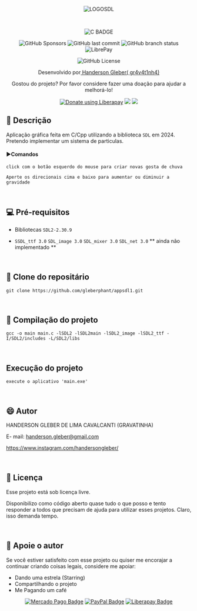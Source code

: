 <div  align="center">

![LOGOSDL](https://www.libsdl.org/media/SDL_logo.png)

<br>

![C BADGE](https://img.shields.io/badge/c-blue?logo=c)

![GitHub Sponsors](https://img.shields.io/github/sponsors/gleberphant)
![GitHub last commit](https://img.shields.io/github/last-commit/gleberphant/RAIN_SDL_C)
![GitHub branch status](https://img.shields.io/github/checks-status/gleberphant/RAIN_SDL_C/master)
![LibrePay](https://img.shields.io/liberapay/receives/gleberphant.svg?logo=liberapay)

![GitHub License](https://img.shields.io/github/license/gleberphant/RAIN_SDL_C)

Desenvolvido por<a href=biolivre.com.br/handersongleber> Handerson Gleber( gr4v4t1nh4) </a>


Gostou do projeto? Por favor considere fazer uma doação para ajudar a melhorá-lo!

<a href="https://liberapay.com/gleberphant/donate"><img alt="Donate using Liberapay" src="https://img.shields.io/badge/Liberapay-F6C915?logo=liberapay&logoColor=000&style=flat"></a>
<a href="http://link.mercadopago.com.br/handersongleber" ><img src="https://img.shields.io/badge/Mercado%20Pago-00B1EA?logo=mercadopago&logoColor=fff&style=flat"></a>
<a href="https://www.paypal.com/donate/?business=GZCPGEVTCZ8VW&no_recurring=0&currency_code=USD" ><img src="https://img.shields.io/badge/PayPal-003087?logo=paypal&logoColor=fff&style=flat"></a>


</div>



## 🐙 Descrição

Aplicação gráfica feita em C/Cpp utilizando a biblioteca  `SDL` em 2024. Pretendo implementar um sistema de particulas.


#### ▶️Comandos

```
click com o botão esquerdo do mouse para criar novas gosta de chuva
```

```
Aperte os direcionais cima e baixo para aumentar ou diminuir a gravidade
```

<br>

## 💻 Pré-requisitos

- Bibliotecas `SDL2-2.30.9`

- `SSDL_ttf 3.0` `SDL_image 3.0` `SDL_mixer 3.0` `SDL_net 3.0` ** ainda não implementado **

<br>

## 🚀 Clone do repositário

```
git clone https://github.com/gleberphant/appsdl1.git
```

<br>

##  💾 Compilação do projeto

```
gcc -o main main.c -lSDL2 -lSDL2main -lSDL2_image -lSDL2_ttf -I/SDL2/includes -L/SDL2/libs
```

<br>

##   Execução do projeto


```
execute o aplicativo 'main.exe'
```


<br>


## 😄 Autor

HANDERSON GLEBER DE LIMA CAVALCANTI (GRAVATINHA)

E- mail:  handerson.gleber@gmail.com

https://www.instagram.com/handersongleber/

<br>

## 📝 Licença

Esse projeto está sob licença livre. 

Disponibilizo como código aberto quase tudo o que posso e tento responder a todos que precisam de ajuda para utilizar esses projetos. Claro, isso demanda tempo. 

<br>

## 🤝 Apoie o autor

Se você estiver satisfeito com esse projeto ou  quiser me encorajar a continuar criando coisas legais, considere me apoiar:

- Dando uma estrela (Starring) 
- Compartilhando o projeto 
- Me Pagando um café  


<div align=center>

[![Mercado Pago Badge](https://img.shields.io/badge/Mercado%20Pago-00B1EA?logo=mercadopago&logoColor=fff&style=flat)]("http://link.mercadopago.com.br/handersongleber") 
[![PayPal Badge](https://img.shields.io/badge/PayPal-003087?logo=paypal&logoColor=fff&style=flat)]("https://www.paypal.com/donate/?business=GZCPGEVTCZ8VW&no_recurring=0&currency_code=USD")
[![Liberapay Badge](https://img.shields.io/badge/Liberapay-F6C915?logo=liberapay&logoColor=000&style=flat)](https://liberapay.com/gleberphant/donate)

</div>

